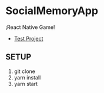 # SocialMemoryApp
¡React Native Game!

- [Test Project](https://snack.expo.io/@janothefuckingbeer/codescannerapp)

## SETUP

1. git clone
2. yarn install
3. yarn start
